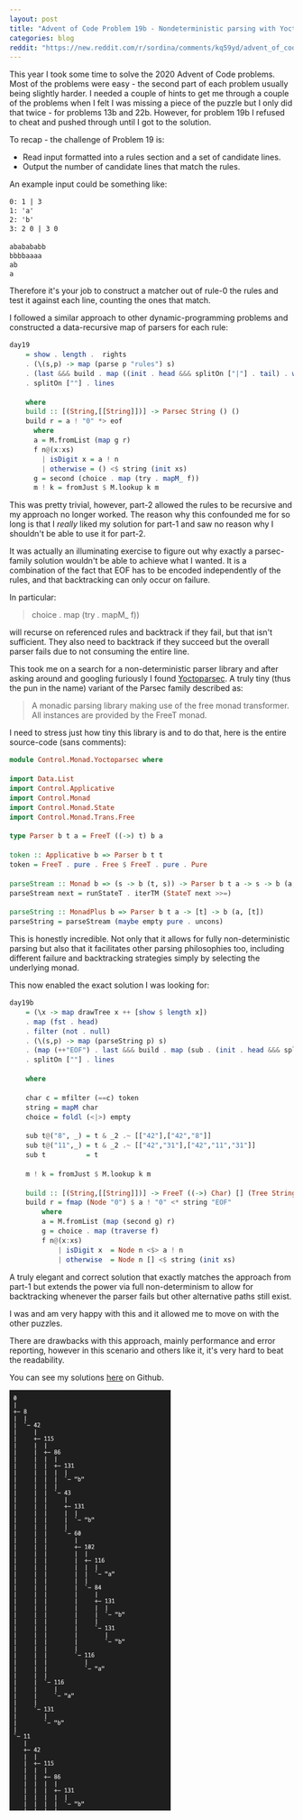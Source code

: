 ```yaml
---
layout: post
title: "Advent of Code Problem 19b - Nondeterministic parsing with Yoctoparsec"
categories: blog
reddit: "https://new.reddit.com/r/sordina/comments/kq59yd/advent_of_code_problem_19b_nondeterministic/"
---
```


This year I took some time to solve the 2020 Advent of Code problems. Most of
the problems were easy - the second part of each problem usually being slightly
harder. I needed a couple of hints to get me through a couple of the problems
when I felt I was missing a piece of the puzzle but I only did that twice - for
problems 13b and 22b. However, for problem 19b I refused to cheat and pushed
through until I got to the solution.

<!--more-->

To recap - the challenge of Problem 19 is:

* Read input formatted into a rules section and a set of candidate lines.
* Output the number of candidate lines that match the rules.

An example input could be something like:

```
0: 1 | 3
1: 'a'
2: 'b'
3: 2 0 | 3 0

ababababb
bbbbaaaa
ab
a
```

Therefore it's your job to construct a matcher out of rule-0 the rules and test
it against each line, counting the ones that match.

I followed a similar approach to other dynamic-programming problems and constructed
a data-recursive map of parsers for each rule:

```haskell
day19
    = show . length .  rights
    . (\(s,p) -> map (parse p "rules") s)
    . (last &&& build . map ((init . head &&& splitOn ["|"] . tail) . words) .  head)
    . splitOn [""] . lines

    where
    build :: [(String,[[String]])] -> Parsec String () ()
    build r = a ! "0" *> eof
      where
      a = M.fromList (map g r)
      f n@(x:xs)
        | isDigit x = a ! n
        | otherwise = () <$ string (init xs)
      g = second (choice . map (try . mapM_ f))
      m ! k = fromJust $ M.lookup k m
```

This was pretty trivial, however, part-2 allowed the rules to be recursive and
my approach no longer worked. The reason why this confounded me for so long
is that I *really* liked my solution for part-1 and saw no reason why I shouldn't be
able to use it for part-2.

It was actually an illuminating exercise to figure out why exactly a parsec-family
solution wouldn't be able to achieve what I wanted. It is a combination of
the fact that EOF has to be encoded independently of the rules, and that backtracking
can only occur on failure.

In particular:

> choice . map (try . mapM_ f))

will recurse on referenced rules and backtrack if they fail, but that isn't sufficient.
They also need to backtrack if they succeed but the overall parser fails due to not
consuming the entire line.

This took me on a search for a non-deterministic parser library and after asking around
and googling furiously I found [Yoctoparsec](https://hackage.haskell.org/package/yoctoparsec).
A truly tiny (thus the pun in the name) variant of the Parsec family described as:

> A monadic parsing library making use of the free monad transformer. All instances are provided by the FreeT monad.

I need to stress just how tiny this library is and to do that, here is the entire source-code (sans comments):

```haskell
module Control.Monad.Yoctoparsec where

import Data.List
import Control.Applicative
import Control.Monad
import Control.Monad.State
import Control.Monad.Trans.Free

type Parser b t a = FreeT ((->) t) b a

token :: Applicative b => Parser b t t
token = FreeT . pure . Free $ FreeT . pure . Pure

parseStream :: Monad b => (s -> b (t, s)) -> Parser b t a -> s -> b (a, s)
parseStream next = runStateT . iterTM (StateT next >>=)

parseString :: MonadPlus b => Parser b t a -> [t] -> b (a, [t])
parseString = parseStream (maybe empty pure . uncons)
```

This is honestly incredible. Not only that it allows for fully non-deterministic parsing
but also that it facilitates other parsing philosophies too, including different failure
and backtracking strategies simply by selecting the underlying monad.

This now enabled the exact solution I was looking for:

```haskell
day19b
    = (\x -> map drawTree x ++ [show $ length x])
    . map (fst . head)
    . filter (not . null)
    . (\(s,p) -> map (parseString p) s)
    . (map (++"EOF") . last &&& build . map (sub . (init . head &&& splitOn ["|"] . tail) . words) .  head)
    . splitOn [""] . lines

    where

    char c = mfilter (==c) token
    string = mapM char
    choice = foldl (<|>) empty

    sub t@("8", _) = t & _2 .~ [["42"],["42","8"]]
    sub t@("11",_) = t & _2 .~ [["42","31"],["42","11","31"]]
    sub t          = t

    m ! k = fromJust $ M.lookup k m

    build :: [(String,[[String]])] -> FreeT ((->) Char) [] (Tree String)
    build r = fmap (Node "0") $ a ! "0" <* string "EOF"
        where
        a = M.fromList (map (second g) r)
        g = choice . map (traverse f)
        f n@(x:xs)
            | isDigit x  = Node n <$> a ! n
            | otherwise  = Node n [] <$ string (init xs)
```

A truly elegant and correct solution that exactly matches the approach from part-1
but extends the power via full non-determinism to allow for backtracking whenever
the parser fails but other alternative paths still exist.

I was and am very happy with this and it allowed me to move on with the other
puzzles.

There are drawbacks with this approach, mainly performance and error reporting,
however in this scenario and others like it, it's very hard to beat the readability.

You can see my solutions [here](https://github.com/sordina/advent2020#advent-of-code-2020-solutions) on Github.

<img src="/images/19b/tree.png" class="image" />

